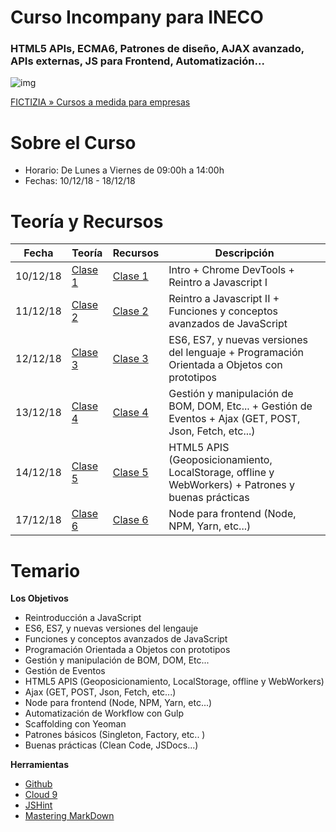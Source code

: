 # Curso Incompany para INECO
### HTML5 APIs, ECMA6, Patrones de diseño, AJAX avanzado, APIs externas, JS para Frontend, Automatización...

![img](https://www.fictizia.com/img/sharing-FICTIZIA.jpg)

[FICTIZIA » Cursos a medida para empresas](https://www.fictizia.com/formacion-empresas)

Sobre el Curso
=================
* Horario: De Lunes a Viernes de 09:00h a 14:00h
* Fechas: 10/12/18 - 18/12/18

Teoría y Recursos
=================
Fecha | Teoría | Recursos | Descripción
------------ | ------------ | ------------- |  ------------- 
10/12/18 | [Clase 1](teoria/clase1.md) | [Clase 1](recursos/clase1.md) | Intro + Chrome DevTools + Reintro a Javascript I
11/12/18 | [Clase 2](teoria/clase2.md) | [Clase 2](recursos/clase2.md) | Reintro a Javascript II + Funciones y conceptos avanzados de JavaScript
12/12/18 | [Clase 3](teoria/clase3.md) | [Clase 3](recursos/clase3.md) | ES6, ES7, y nuevas versiones del lenguaje + Programación Orientada a Objetos con prototipos
13/12/18 | [Clase 4](teoria/clase4.md) | [Clase 4](recursos/clase4.md) | Gestión y manipulación de BOM, DOM, Etc... +  Gestión de Eventos + Ajax (GET, POST, Json, Fetch, etc...)
14/12/18 | [Clase 5](teoria/clase5.md) | [Clase 5](recursos/clase5.md) | HTML5 APIS (Geoposicionamiento, LocalStorage, offline y WebWorkers) + Patrones y buenas prácticas
17/12/18 | [Clase 6](teoria/clase6.md) | [Clase 6](recursos/clase6.md) | Node para frontend (Node, NPM, Yarn, etc...)

Temario
=================

**Los Objetivos**
- Reintroducción a JavaScript
- ES6, ES7, y nuevas versiones del lengauje
- Funciones y conceptos avanzados de JavaScript
- Programación Orientada a Objetos con prototipos
- Gestión y manipulación de BOM, DOM, Etc...
- Gestión de Eventos
- HTML5 APIS (Geoposicionamiento, LocalStorage, offline y WebWorkers)
- Ajax (GET, POST, Json, Fetch, etc...)
- Node para frontend (Node, NPM, Yarn, etc...)
- Automatización de Workflow con Gulp
- Scaffolding con Yeoman
- Patrones básicos (Singleton, Factory, etc.. )
- Buenas prácticas (Clean Code, JSDocs...)

**Herramientas**
* [Github](https://github.com/)
* [Cloud 9](https://c9.io/ulisesgascon)
* [JSHint](http://www.jshint.com/)
* [Mastering MarkDown](https://guides.github.com/features/mastering-markdown/)
